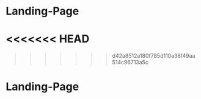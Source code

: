 # Landing-Page
<<<<<<< HEAD
=======

>>>>>>> d42a8512a180f785d110a38f49aa514c96713a5c
# Landing-Page
